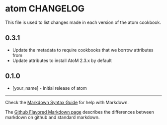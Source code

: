 atom CHANGELOG
==============

This file is used to list changes made in each version of the atom cookbook.

0.3.1
-----
- Update the metadata to require cookbooks that we borrow attributes from
- Update attributes to install AtoM 2.3.x by default

0.1.0
-----
- [your_name] - Initial release of atom

- - -
Check the [Markdown Syntax Guide](http://daringfireball.net/projects/markdown/syntax) for help with Markdown.

The [Github Flavored Markdown page](http://github.github.com/github-flavored-markdown/) describes the differences between markdown on github and standard markdown.
